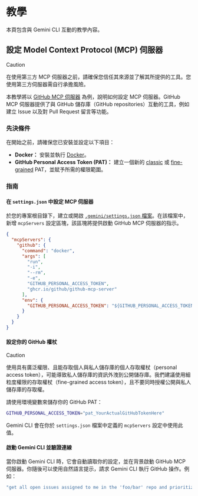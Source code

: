 # 教學

本頁包含與 Gemini CLI 互動的教學內容。

## 設定 Model Context Protocol (MCP) 伺服器

> [!CAUTION]
> 在使用第三方 MCP 伺服器之前，請確保您信任其來源並了解其所提供的工具。您使用第三方伺服器需自行承擔風險。

本教學將以 [GitHub MCP 伺服器](https://github.com/github/github-mcp-server) 為例，說明如何設定 MCP 伺服器。GitHub MCP 伺服器提供了與 GitHub 儲存庫（GitHub repositories）互動的工具，例如建立 Issue 以及對 Pull Request 留言等功能。

### 先決條件

在開始之前，請確保您已安裝並設定以下項目：

- **Docker：** 安裝並執行 [Docker]。
- **GitHub Personal Access Token (PAT)：** 建立一個新的 [classic] 或 [fine-grained] PAT，並賦予所需的權限範圍。

[Docker]: https://www.docker.com/
[classic]: https://github.com/settings/tokens/new
[fine-grained]: https://github.com/settings/personal-access-tokens/new

### 指南

#### 在 `settings.json` 中設定 MCP 伺服器

於您的專案根目錄下，建立或開啟 [`.gemini/settings.json` 檔案](./configuration.md)。在該檔案中，新增 `mcpServers` 設定區塊，該區塊將提供啟動 GitHub MCP 伺服器的指示。

```json
{
  "mcpServers": {
    "github": {
      "command": "docker",
      "args": [
        "run",
        "-i",
        "--rm",
        "-e",
        "GITHUB_PERSONAL_ACCESS_TOKEN",
        "ghcr.io/github/github-mcp-server"
      ],
      "env": {
        "GITHUB_PERSONAL_ACCESS_TOKEN": "${GITHUB_PERSONAL_ACCESS_TOKEN}"
      }
    }
  }
}
```

#### 設定你的 GitHub 權杖

> [!CAUTION]
> 使用具有廣泛權限、且能存取個人與私人儲存庫的個人存取權杖（personal access token），可能導致私人儲存庫的資訊外洩到公開儲存庫。我們建議使用細粒度權限的存取權杖（fine-grained access token），且不要同時授權公開與私人儲存庫的存取權。

請使用環境變數來儲存你的 GitHub PAT：

```bash
GITHUB_PERSONAL_ACCESS_TOKEN="pat_YourActualGitHubTokenHere"
```

Gemini CLI 會在你於 `settings.json` 檔案中定義的 `mcpServers` 設定中使用此值。

#### 啟動 Gemini CLI 並驗證連線

當你啟動 Gemini CLI 時，它會自動讀取你的設定，並在背景啟動 GitHub MCP 伺服器。你隨後可以使用自然語言提示，請求 Gemini CLI 執行 GitHub 操作。例如：

```bash
"get all open issues assigned to me in the 'foo/bar' repo and prioritize them"
```
